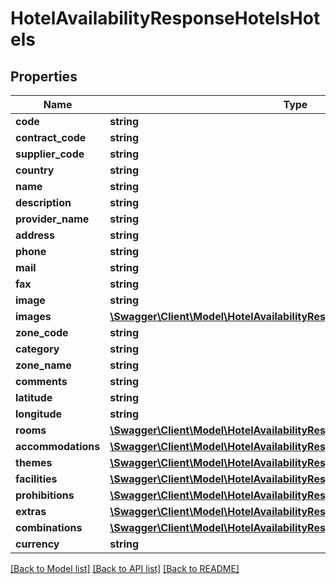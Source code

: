 # HotelAvailabilityResponseHotelsHotels

## Properties
Name | Type | Description | Notes
------------ | ------------- | ------------- | -------------
**code** | **string** |  | [optional] 
**contract_code** | **string** |  | [optional] 
**supplier_code** | **string** |  | [optional] 
**country** | **string** |  | [optional] 
**name** | **string** |  | [optional] 
**description** | **string** |  | [optional] 
**provider_name** | **string** |  | [optional] 
**address** | **string** |  | [optional] 
**phone** | **string** |  | [optional] 
**mail** | **string** |  | [optional] 
**fax** | **string** |  | [optional] 
**image** | **string** |  | [optional] 
**images** | [**\Swagger\Client\Model\HotelAvailabilityResponseHotelsImages[]**](HotelAvailabilityResponseHotelsImages.md) |  | [optional] 
**zone_code** | **string** |  | [optional] 
**category** | **string** |  | [optional] 
**zone_name** | **string** |  | [optional] 
**comments** | **string** |  | [optional] 
**latitude** | **string** |  | [optional] 
**longitude** | **string** |  | [optional] 
**rooms** | [**\Swagger\Client\Model\HotelAvailabilityResponseHotelsRooms[]**](HotelAvailabilityResponseHotelsRooms.md) |  | [optional] 
**accommodations** | [**\Swagger\Client\Model\HotelAvailabilityResponseHotelsAccommodations[]**](HotelAvailabilityResponseHotelsAccommodations.md) |  | [optional] 
**themes** | [**\Swagger\Client\Model\HotelAvailabilityResponseHotelsThemes[]**](HotelAvailabilityResponseHotelsThemes.md) |  | [optional] 
**facilities** | [**\Swagger\Client\Model\HotelAvailabilityResponseHotelsThemes[]**](HotelAvailabilityResponseHotelsThemes.md) |  | [optional] 
**prohibitions** | [**\Swagger\Client\Model\HotelAvailabilityResponseHotelsThemes[]**](HotelAvailabilityResponseHotelsThemes.md) |  | [optional] 
**extras** | [**\Swagger\Client\Model\HotelAvailabilityResponseHotelsExtras[]**](HotelAvailabilityResponseHotelsExtras.md) |  | [optional] 
**combinations** | [**\Swagger\Client\Model\HotelAvailabilityResponseHotelsCombinations[]**](HotelAvailabilityResponseHotelsCombinations.md) |  | [optional] 
**currency** | **string** |  | [optional] 

[[Back to Model list]](../../README.md#documentation-for-models) [[Back to API list]](../../README.md#documentation-for-api-endpoints) [[Back to README]](../../README.md)

